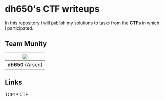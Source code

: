 # dh650's CTF writeups

In this repository i will publish my solutions to tasks from the **CTFs** in which i participated. 

## Team Munity

| ![](https://github.com/Archibald1707.png?size=150)   |
|:----------------------------------------------------:|
| **dh650** (Arsen)                                    |

## Links
TCP1P CTF
